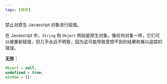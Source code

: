```yaml
---
tags: [推荐]
---
```


禁止对原生 Javascript 对象进行赋值。

在 Javascript 中，`String` 和 `Object` 例如是原生对象。像任何对象一样，它们可以被重新赋值，但几乎永远不明智，因为这可能导致意想不到的结果和难以追踪的错误。

**无效：**

```typescript
Object = null;
undefined = true;
window = {};
```
